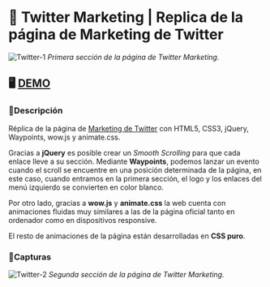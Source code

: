 # 🧠 Twitter Marketing | Replica de la página de Marketing de Twitter

![Twitter-1](https://user-images.githubusercontent.com/61853278/78056535-9b34e100-7385-11ea-90a6-5ab5b8b1b929.jpg)
*Primera sección de la página de Twitter Marketing.*

## 🖥 [DEMO](https://twittermarketing.netlify.com)

### 📖Descripción 

Réplica de la página de [Marketing de Twitter](https://marketing.twitter.com/na/en/culture-and-conversations#/) con HTML5, CSS3, jQuery, Waypoints, wow.js y animate.css.

Gracias a **jQuery** es posible crear un *Smooth Scrolling* para que cada enlace lleve a su sección. Mediante **Waypoints**, podemos lanzar un evento cuando el scroll se encuentre en una posición determinada de la página, en este caso, cuando entramos en la primera sección, el logo y los enlaces del menú izquierdo se convierten en color blanco.

Por otro lado, gracias a **wow.js** y **animate.css** la web cuenta con animaciones fluidas muy similares a las de la página oficial tanto en ordenador como en dispositivos responsive.

El resto de animaciones de la página están desarrolladas en **CSS puro**.

### 📸Capturas

![Twitter-2](https://user-images.githubusercontent.com/61853278/78056539-9c660e00-7385-11ea-93f6-d8c3f420f90f.jpg)
*Segunda sección de la página de Twitter Marketing.*
